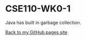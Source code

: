 # CSE110-WK0-1
Java has built in garbage collection.

[Back to my GitHub pages site](https://izzatommy.github.io/CSE110-WK0-1/)
